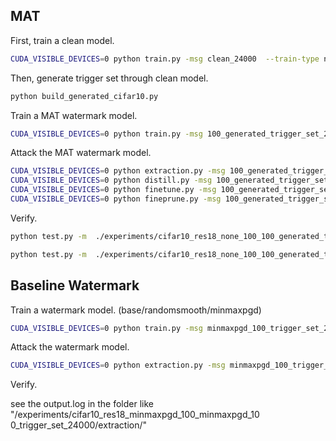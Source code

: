 ## MAT

First, train a clean model.

```bash
CUDA_VISIBLE_DEVICES=0 python train.py -msg clean_24000  --train-type none --train_clean
```

Then, generate trigger set through clean model.

```bash
python build_generated_cifar10.py
```

Train a MAT watermark model.

```bash
CUDA_VISIBLE_DEVICES=0 python train.py -msg 100_generated_trigger_set_24000_add_feature_loss_dist_reg_0.01  --train-type none --trigger_type add_feature_loss --dist_reg 0.01
```

Attack the MAT watermark model.

```bash
CUDA_VISIBLE_DEVICES=0 python extraction.py -msg 100_generated_trigger_set_24000_add_feature_loss_dist_reg_0.01  --train-type none
CUDA_VISIBLE_DEVICES=0 python distill.py -msg 100_generated_trigger_set_24000_add_feature_loss_dist_reg_0.01  --train-type none --distill-alpha 0.7
CUDA_VISIBLE_DEVICES=0 python finetune.py -msg 100_generated_trigger_set_24000_add_feature_loss_dist_reg_0.01  --train-type none
CUDA_VISIBLE_DEVICES=0 python fineprune.py -msg 100_generated_trigger_set_24000_add_feature_loss_dist_reg_0.01  --train-type none
```

Verify.

```bash
python test.py -m  ./experiments/cifar10_res18_none_100_100_generated_trigger_set_24000_add_feature_loss_dist_reg_0.01/extraction/checkpoints/checkpoint_nat_best.pt

python test.py -m  ./experiments/cifar10_res18_none_100_100_generated_trigger_set_24000_add_feature_loss_dist_reg_0.01/fineprune/checkpoints/checkpoint_nat_best.pt --pruning
```

## Baseline Watermark 

Train a  watermark model. (base/randomsmooth/minmaxpgd)

```bash
CUDA_VISIBLE_DEVICES=0 python train.py -msg minmaxpgd_100_trigger_set_24000  --train-type minmaxpgd --trigger_type only_clean
```

Attack the watermark model.

```bash
CUDA_VISIBLE_DEVICES=0 python extraction.py -msg minmaxpgd_100_trigger_set_24000  --train-type minmaxpgd
```

Verify.

see the output.log in the folder like "/experiments/cifar10_res18_minmaxpgd_100_minmaxpgd_10
0_trigger_set_24000/extraction/"

